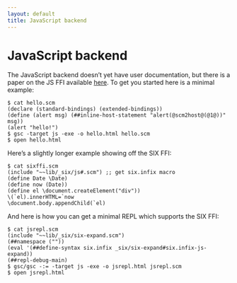 ```yaml
---
layout: default
title: JavaScript backend
---
```


# JavaScript backend

The JavaScript backend doesn’t yet have user documentation, but there is a paper
on the JS FFI available
[here](https://www.iro.umontreal.ca/~feeley/papers/BelangerFeeleyELS21.pdf). To
get you started here is a minimal example:

```shell
$ cat hello.scm
(declare (standard-bindings) (extended-bindings))
(define (alert msg) (##inline-host-statement "alert(@scm2host@(@1@))" msg))
(alert "hello!")
$ gsc -target js -exe -o hello.html hello.scm
$ open hello.html
```

Here’s a slightly longer example showing off the SIX FFI:

```shell
$ cat sixffi.scm
(include "~~lib/_six/js#.scm") ;; get six.infix macro
(define Date \Date)
(define now (Date))
(define el \document.createElement("div"))
\(`el).innerHTML=`now
\document.body.appendChild(`el)
```

And here is how you can get a minimal REPL which supports the SIX FFI:

```shell
$ cat jsrepl.scm
(include "~~lib/_six/six-expand.scm")
(##namespace (""))
(eval '(##define-syntax six.infix _six/six-expand#six.infix-js-expand))
(##repl-debug-main)
$ gsc/gsc -:= -target js -exe -o jsrepl.html jsrepl.scm
$ open jsrepl.html
```
